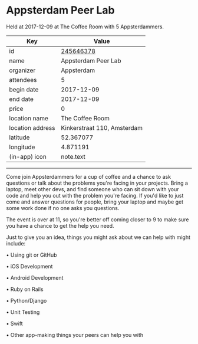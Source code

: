 # Appsterdam Peer Lab
Held at 2017-12-09 at The Coffee Room with 5 Appsterdammers.
        
|Key|Value
|---|---|
|id|[245646378](https://www.meetup.com/appsterdam/events/245646378/)|
|name|Appsterdam Peer Lab|
|organizer|Appsterdam|
|attendees|5|
|begin date|2017-12-09|
|end date|2017-12-09|
|price|0|
|location name|The Coffee Room|
|location address|Kinkerstraat 110, Amsterdam|
|latitude|52.367077|
|longitude|4.871191|
|(in-app) icon|note.text|

---

Come join Appsterdammers for a cup of coffee and a chance to ask questions or talk about the problems you're facing in your projects. Bring a laptop, meet other devs, and find someone who can sit down with your code and help you out with the problem you're facing. If you'd like to just come and answer questions for people, bring your laptop and maybe get some work done if no one asks you questions.

The event is over at 11, so you're better off coming closer to 9 to make sure you have a chance to get the help you need.

Just to give you an idea, things you might ask about we can help with might include:

• Using git or GitHub

• iOS Development

• Android Development

• Ruby on Rails

• Python/Django

• Unit Testing

• Swift

• Other app-making things your peers can help you with


